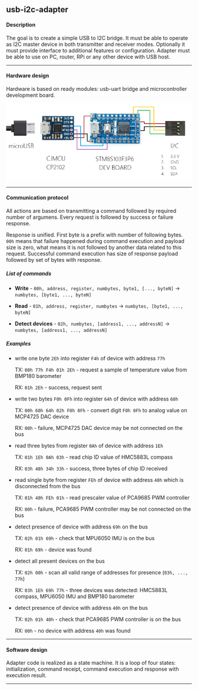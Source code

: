 ## usb-i2c-adapter

#### Description

The goal is to create a simple USB to I2C bridge. It must be able to operate as I2C master device in both transmitter and receiver modes. Optionally it must provide interface to additional features or configuration. Adapter must be able to use on PC, router, RPi or any other device with USB host.

---

#### Hardware design

Hardware is based on ready modules: usb-uart bridge and microcontroller development board.

![HW scheme](doc/usb-i2c-adapter-hw-scheme.png)

---

#### Communication protocol

All actions are based on transmitting a command followed by required number of argumens. Every request is followed by success or failure response.

Response is unified. First byte is a prefix with number of following bytes. `00h` means that failure happened during command execution and payload size is zero, what means it is not followed by another data related to this request. Successful command execution has size of response payload followed by set of bytes with response.

##### List of commands

 - **Write** - `00h, address, register, numbytes, byte1, [..., byteN]` -> `numbytes, [byte1, ..., byteN]`
 
 - **Read** - `01h, address, register, numbytes` -> `numbytes, [byte1, ..., byteN]`

 - **Detect devices** - `02h, numbytes, [address1, ..., addressN]` -> `numbytes, [address1, ..., addressN]`

##### Examples

 - write one byte `2Eh` into register `F4h` of device with address `77h`
 
   TX: `00h 77h F4h 01h 2Eh` - request a sample of temperature value from BMP180 barometer
   
   RX: `01h 2Eh` - success, request sent
   
 - write two bytes `F0h 0Fh` into register `64h` of device with address `60h`
 
   TX: `00h 60h 64h 02h F0h 0Fh` - convert digit `F0h 0Fh` to analog value on MCP4725 DAC device
   
   RX: `00h` - failure, MCP4725 DAC device may be not connected on the bus
   
 - read three bytes from register `0Ah` of device with address `1Eh`
 
   TX: `01h 1Eh 0Ah 03h` - read chip ID value of HMC5883L compass
   
   RX: `03h 48h 34h 33h` - success, three bytes of chip ID received
   
 - read single byte from register `FEh` of device with address `40h` which is disconnected from the bus
 
   TX: `01h 40h FEh 01h` - read prescaler value of PCA9685 PWM controller
   
   RX: `00h` - failure, PCA9685 PWM controller may be not connected on the bus
   
 - detect presence of device with address `69h` on the bus
 
   TX: `02h 01h 69h` - check that MPU6050 IMU is on the bus
   
   RX: `01h 69h` - device was found
   
 - detect all present devices on the bus
 
   TX: `02h 00h` - scan all valid range of addresses for presence (`03h, ..., 77h`)
   
   RX: `03h 1Eh 69h 77h` - three devices was detected: HMC5883L compass, MPU6050 IMU and BMP180 barometer
   
 - detect presence of device with address `40h` on the bus
 
   TX: `02h 01h 40h` - check that PCA9685 PWM controller is on the bus
   
   RX: `00h` - no device with address `40h` was found
   
---

#### Software design

Adapter code is realized as a state machine. It is a loop of four states: initialization, command receipt, command execution and response with execution result.

---
